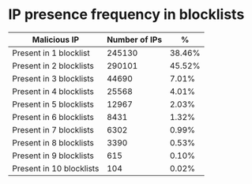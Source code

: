 # IP presence frequency in blocklists
| Malicious IP | Number of IPs | % |
|----|----|----|
| Present in 1 blocklist | 245130 | 38.46% |
| Present in 2 blocklists | 290101 | 45.52% |
| Present in 3 blocklists | 44690 | 7.01% |
| Present in 4 blocklists | 25568 | 4.01% |
| Present in 5 blocklists | 12967 | 2.03% |
| Present in 6 blocklists | 8431 | 1.32% |
| Present in 7 blocklists | 6302 | 0.99% |
| Present in 8 blocklists | 3390 | 0.53% |
| Present in 9 blocklists | 615 | 0.10% |
| Present in 10 blocklists | 104 | 0.02% |
